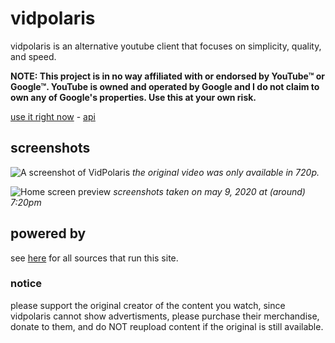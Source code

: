 # vidpolaris
vidpolaris is an alternative youtube client that focuses on simplicity, quality, and speed.

**NOTE: This project is in no way affiliated with or endorsed by YouTube™ or Google™. YouTube is owned and operated by Google and I do not claim to own any of Google's properties. Use this at your own risk.**

[use it right now](https://n0rmancodes.github.io/vidpolaris/#w#2nBzs_4HdLA) - [api](https://github.com/n0rmancodes/vidpolarisAPI)

## screenshots
![A screenshot of VidPolaris](https://i.ibb.co/RjmP5wZ/image.png)
*the original video was only available in 720p.*

![Home screen preview](https://i.ibb.co/0tKk2hS/image.png)
*screenshots taken on may 9, 2020 at (around) 7:20pm*

## powered by
see [here](https://github.com/n0rmancodes/vidpolarisAPI/blob/master/README.md#sources) for all sources that run this site.

### notice
please support the original creator of the content you watch, since vidpolaris cannot show advertisments, please purchase their merchandise, donate to them, and do NOT reupload content if the original is still available.
